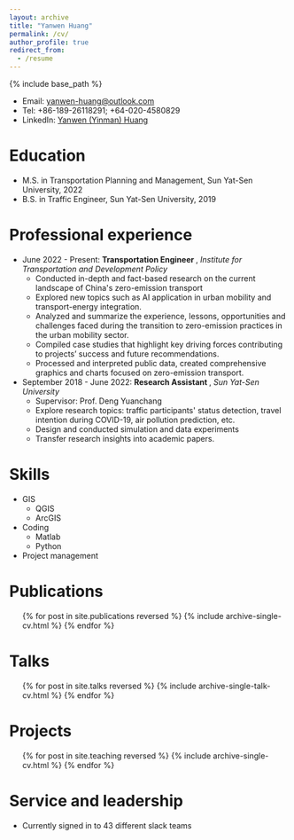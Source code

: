 ```yaml
---
layout: archive
title: "Yanwen Huang"
permalink: /cv/
author_profile: true
redirect_from:
  - /resume
---
```


{% include base_path %}

* Email: yanwen-huang@outlook.com
* Tel: +86-189-26118291; +64-020-4580829
* LinkedIn: [Yanwen (Yinman) Huang](https://www.linkedin.com/in/yanwen-huang-yinman816)

Education
======
* M.S. in Transportation Planning and Management, Sun Yat-Sen University, 2022
* B.S. in Traffic Engineer, Sun Yat-Sen University, 2019

Professional experience
======
* June 2022 - Present: <b> Transportation Engineer </b>, <i> Institute for Transportation and Development Policy</i>
  * Conducted in-depth and fact-based research on the current landscape of China's zero-emission transport
  * Explored new topics such as AI application in urban mobility and transport-energy integration.
  * Analyzed and summarize the experience, lessons, opportunities and challenges faced during the transition to zero-emission practices in the urban mobility sector.
  * Compiled case studies that highlight key driving forces contributing to projects’ success and future recommendations.
  * Processed and interpreted public data, created comprehensive graphics and charts focused on zero-emission transport.
* September 2018 - June 2022: <b> Research Assistant </b>, <i> Sun Yat-Sen University</i>
  * Supervisor: Prof. Deng Yuanchang
  * Explore research topics: traffic participants' status detection, travel intention during COVID-19, air pollution prediction, etc.
  * Design and conducted simulation and data experiments
  * Transfer research insights into academic papers.
  
Skills
======
* GIS
  * QGIS
  * ArcGIS
* Coding
  * Matlab
  * Python
* Project management

Publications
======
  <ul>{% for post in site.publications reversed %}
    {% include archive-single-cv.html %}
  {% endfor %}</ul>
  
Talks
======
  <ul>{% for post in site.talks reversed %}
    {% include archive-single-talk-cv.html  %}
  {% endfor %}</ul>
  
Projects
======
  <ul>{% for post in site.teaching reversed %}
    {% include archive-single-cv.html %}
  {% endfor %}</ul>
  
Service and leadership
======
* Currently signed in to 43 different slack teams
